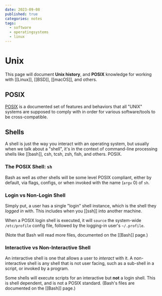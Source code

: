 ```yaml
---
date: 2023-09-08
published: true
categories: notes
tags:
  - software
  - operatingsystems
  - linux
---
```


Unix
===================
This page will document **Unix history**, and **POSIX** knowledge for working with [[Linux]], [[BSD]], [[macOS]], and others.

POSIX
-----
[POSIX] is a documented set of features and behaviors that all "UNIX" systems are supposed to comply with in order for various software/tools to be cross-compatible.

[POSIX]: https://en.wikipedia.org/wiki/POSIX

Shells
------
A shell is just the way you interact with an operating system, but usually when we talk about a "shell", it's in the context of command-line processing shells like [[bash]], csh, tcsh, zsh, fish, and others. POSIX.


### The POSIX Shell: `sh`
Bash as well as other shells will be some level POSIX compliant, either by default, via flags, configs, or when invoked with the name (`argv` 0) of `sh`.


### Login vs Non-Login Shell
Simply put, a user has a single "login" shell instance, which is the shell they *logged in* with. This includes when you [[ssh]] into another machine.

When a POSIX login shell is executed, it will `source` the system-wide `/etc/profile` config file, followed by the logging-in user's `~/.profile`.

(Note that Bash will read more files, documented on the [[Bash]] page.)


### Interactive vs Non-Interactive Shell
An interactive shell is one that allows a user to *interact* with it. A non-interactive shell is any shell that is not user facing, such as a sub-shell in a script, or invoked by a program.

Some shells will execute scripts for an interactive but **not** a login shell. This is shell dependent, and is not a POSIX standard. (Bash's files are documented on the [[Bash]] page.)